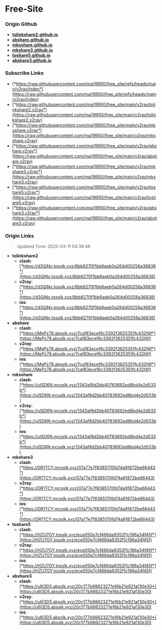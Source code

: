 # Free-Site

### Origin Github

- [**tolinkshare2.github.io**](https://github.com/tolinkshare2/tolinkshare2.github.io)
- [**abshare.github.io**](https://github.com/abshare/abshare.github.io)
- [**mksshare.github.io**](https://github.com/mksshare/mksshare.github.io)
- [**mkshare3.github.io**](https://github.com/mkshare3/mkshare3.github.io)
- [**toshare5.github.io**](https://github.com/toshare5/toshare5.github.io)
- [**abshare3.github.io**](https://github.com/abshare3/abshare3.github.io)

### Subscribe Links

- [*https://raw.githubusercontent.com/mai19950/free_site/refs/heads/main/v2ray/index*](https://raw.githubusercontent.com/mai19950/free_site/refs/heads/main/v2ray/index)
- [*https://raw.githubusercontent.com/mai19950/free_site/main/v2ray/tolinkshare2.v2ray*](https://raw.githubusercontent.com/mai19950/free_site/main/v2ray/tolinkshare2.v2ray)
- [*https://raw.githubusercontent.com/mai19950/free_site/main/v2ray/mksshare.v2ray*](https://raw.githubusercontent.com/mai19950/free_site/main/v2ray/mksshare.v2ray)
- [*https://raw.githubusercontent.com/mai19950/free_site/main/v2ray/abshare.v2ray*](https://raw.githubusercontent.com/mai19950/free_site/main/v2ray/abshare.v2ray)
- [*https://raw.githubusercontent.com/mai19950/free_site/main/v2ray/mkshare3.v2ray*](https://raw.githubusercontent.com/mai19950/free_site/main/v2ray/mkshare3.v2ray)
- [*https://raw.githubusercontent.com/mai19950/free_site/main/v2ray/toshare5.v2ray*](https://raw.githubusercontent.com/mai19950/free_site/main/v2ray/toshare5.v2ray)
- [*https://raw.githubusercontent.com/mai19950/free_site/main/v2ray/abshare3.v2ray*](https://raw.githubusercontent.com/mai19950/free_site/main/v2ray/abshare3.v2ray)

### Origin Links

> Updated Time: 2025-03-11 04:38:48

- **tolinkshare2**
  - **clash**: [*https://d3QiNx.tosslk.xyz/8bb8270f1bb6aeb0a264d00256a36838*](https://d3QiNx.tosslk.xyz/8bb8270f1bb6aeb0a264d00256a36838)
  - **v2ray**: [*https://d3QiNx.tosslk.xyz/8bb8270f1bb6aeb0a264d00256a36838*](https://d3QiNx.tosslk.xyz/8bb8270f1bb6aeb0a264d00256a36838)
  - **ios**: [*https://d3QiNx.tosslk.xyz/8bb8270f1bb6aeb0a264d00256a36838*](https://d3QiNx.tosslk.xyz/8bb8270f1bb6aeb0a264d00256a36838)
- **abshare**
  - **clash**: [*https://MePz78.absslk.xyz/7caf83ecef6c3392f3625351fc432f4f*](https://MePz78.absslk.xyz/7caf83ecef6c3392f3625351fc432f4f)
  - **v2ray**: [*https://MePz78.absslk.xyz/7caf83ecef6c3392f3625351fc432f4f*](https://MePz78.absslk.xyz/7caf83ecef6c3392f3625351fc432f4f)
  - **ios**: [*https://MePz78.absslk.xyz/7caf83ecef6c3392f3625351fc432f4f*](https://MePz78.absslk.xyz/7caf83ecef6c3392f3625351fc432f4f)
- **mksshare**
  - **clash**: [*https://ulSD6N.mcsslk.xyz/1343af8d2bb40783692ed8bd4e2d533b*](https://ulSD6N.mcsslk.xyz/1343af8d2bb40783692ed8bd4e2d533b)
  - **v2ray**: [*https://ulSD6N.mcsslk.xyz/1343af8d2bb40783692ed8bd4e2d533b*](https://ulSD6N.mcsslk.xyz/1343af8d2bb40783692ed8bd4e2d533b)
  - **ios**: [*https://ulSD6N.mcsslk.xyz/1343af8d2bb40783692ed8bd4e2d533b*](https://ulSD6N.mcsslk.xyz/1343af8d2bb40783692ed8bd4e2d533b)
- **mkshare3**
  - **clash**: [*https://DR1TCY.mcsslk.xyz/07a77e7f8385170fd74a91872be66443*](https://DR1TCY.mcsslk.xyz/07a77e7f8385170fd74a91872be66443)
  - **v2ray**: [*https://DR1TCY.mcsslk.xyz/07a77e7f8385170fd74a91872be66443*](https://DR1TCY.mcsslk.xyz/07a77e7f8385170fd74a91872be66443)
  - **ios**: [*https://DR1TCY.mcsslk.xyz/07a77e7f8385170fd74a91872be66443*](https://DR1TCY.mcsslk.xyz/07a77e7f8385170fd74a91872be66443)
- **toshare5**
  - **clash**: [*https://HZU7GY.tosslk.xyz/ece050e7cf466da9352f1c196a34f45f*](https://HZU7GY.tosslk.xyz/ece050e7cf466da9352f1c196a34f45f)
  - **v2ray**: [*https://HZU7GY.tosslk.xyz/ece050e7cf466da9352f1c196a34f45f*](https://HZU7GY.tosslk.xyz/ece050e7cf466da9352f1c196a34f45f)
  - **ios**: [*https://HZU7GY.tosslk.xyz/ece050e7cf466da9352f1c196a34f45f*](https://HZU7GY.tosslk.xyz/ece050e7cf466da9352f1c196a34f45f)
- **abshare3**
  - **clash**: [*https://u6I3D5.absslk.xyz/20c177b98623271e16b21e921af30e30*](https://u6I3D5.absslk.xyz/20c177b98623271e16b21e921af30e30)
  - **v2ray**: [*https://u6I3D5.absslk.xyz/20c177b98623271e16b21e921af30e30*](https://u6I3D5.absslk.xyz/20c177b98623271e16b21e921af30e30)
  - **ios**: [*https://u6I3D5.absslk.xyz/20c177b98623271e16b21e921af30e30*](https://u6I3D5.absslk.xyz/20c177b98623271e16b21e921af30e30)

